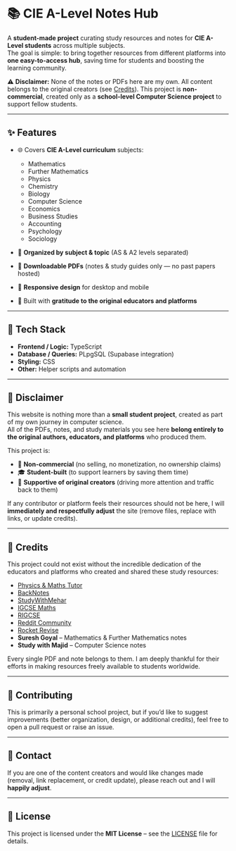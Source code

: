 # 📚 CIE A-Level Notes Hub  

A **student-made project** curating study resources and notes for **CIE A-Level students** across multiple subjects.  
The goal is simple: to bring together resources from different platforms into **one easy-to-access hub**, saving time for students and boosting the learning community.  

⚠️ **Disclaimer:** None of the notes or PDFs here are my own. All content belongs to the original creators (see [Credits](#-credits)). This project is **non-commercial**, created only as a **school-level Computer Science project** to support fellow students.  

---

## ✨ Features  

- 🌐 Covers **CIE A-Level curriculum** subjects:  
  - Mathematics  
  - Further Mathematics  
  - Physics  
  - Chemistry  
  - Biology  
  - Computer Science  
  - Economics  
  - Business Studies  
  - Accounting  
  - Psychology  
  - Sociology  

- 📂 **Organized by subject & topic** (AS & A2 levels separated)  
- 📑 **Downloadable PDFs** (notes & study guides only — no past papers hosted)  
- 📱 **Responsive design** for desktop and mobile  
- 🙏 Built with **gratitude to the original educators and platforms**  

---

## 🚀 Tech Stack  

- **Frontend / Logic:** TypeScript  
- **Database / Queries:** PLpgSQL (Supabase integration)  
- **Styling:** CSS  
- **Other:** Helper scripts and automation  

---

## 📜 Disclaimer  

This website is nothing more than a **small student project**, created as part of my own journey in computer science.  
All of the PDFs, notes, and study materials you see here **belong entirely to the original authors, educators, and platforms** who produced them.  

This project is:  
- 📝 **Non-commercial** (no selling, no monetization, no ownership claims)  
- 🎓 **Student-built** (to support learners by saving them time)  
- 🔗 **Supportive of original creators** (driving more attention and traffic back to them)  

If any contributor or platform feels their resources should not be here, I will **immediately and respectfully adjust** the site (remove files, replace with links, or update credits).  

---

## 🙏 Credits  

This project could not exist without the incredible dedication of the educators and platforms who created and shared these study resources:  

- [Physics & Maths Tutor](https://www.physicsandmathstutor.com/)  
- [BackNotes](https://backnotes.com/)  
- [StudyWithMehar](https://studywithmehar.com/)  
- [IGCSE Maths](https://igcsemaths.in/)  
- [RIGCSE](https://rigcse.com/)  
- [Reddit Community](https://www.reddit.com/)  
- [Rocket Revise](https://rocketrevised.com/)  
- **Suresh Goyal** – Mathematics & Further Mathematics notes  
- **Study with Majid** – Computer Science notes  

Every single PDF and note belongs to them. I am deeply thankful for their efforts in making resources freely available to students worldwide.  

---

## 📌 Contributing  

This is primarily a personal school project, but if you’d like to suggest improvements (better organization, design, or additional credits), feel free to open a pull request or raise an issue.  

---

## 📧 Contact  

If you are one of the content creators and would like changes made (removal, link replacement, or credit update), please reach out and I will **happily adjust**.  

---

## 📄 License  

This project is licensed under the **MIT License** – see the [LICENSE](LICENSE) file for details.  
